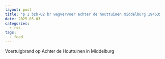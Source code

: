 ```yaml
---
layout: post
title: "p 1 bzb-02 br wegvervoer achter de houttuinen middelburg 194535"
date: 2025-05-03
categories: 
  - rss
tags: 
  - feed
---
```


Voertuigbrand op Achter de Houttuinen in Middelburg

